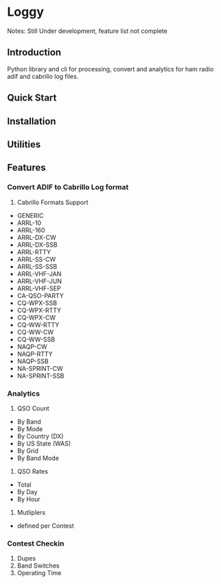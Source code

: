 # Loggy
Notes: Still Under development, feature list not complete

## Introduction
Python library and cli for processing, convert and analytics for ham radio adif and cabrillo log files.

## Quick Start

## Installation

## Utilities 

## Features
### Convert ADIF to Cabrillo Log format
1. Cabrillo Formats Support
  - GENERIC
  - ARRL-10
  - ARRL-160
  - ARRL-DX-CW
  - ARRL-DX-SSB
  - ARRL-RTTY
  - ARRL-SS-CW
  - ARRL-SS-SSB
  - ARRL-VHF-JAN
  - ARRL-VHF-JUN
  - ARRL-VHF-SEP
  - CA-QSO-PARTY
  - CQ-WPX-SSB
  - CQ-WPX-RTTY
  - CQ-WPX-CW
  - CQ-WW-RTTY
  - CQ-WW-CW
  - CQ-WW-SSB
  - NAQP-CW 
  - NAQP-RTTY
  - NAQP-SSB
  - NA-SPRINT-CW
  - NA-SPRINT-SSB

### Analytics
1. QSO Count
  - By Band
  - By Mode
  - By Country (DX)
  - By US State (WAS)
  - By Grid
  - By Band Mode
1. QSO Rates
  - Total
  - By Day
  - By Hour
1. Mutliplers
  - defined per Contest

### Contest Checkin
1. Dupes
1. Band Switches
1. Operating Time
